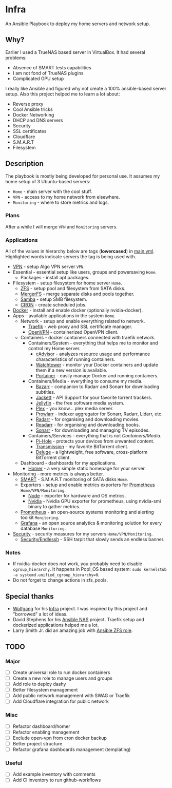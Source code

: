 # Infra

An Ansible Playbook to deploy my home servers and network setup.

## Why?

Earlier I used a TrueNAS based server in VirtualBox. It had several problems:

- Absence of SMART tests capabilities
- I am not fond of TrueNAS plugins
- Complicated GPU setup

I really like Ansible and figured why not create a 100% ansible-based server setup.
Also this project helped me to learn a lot about:

- Reverse proxy
- Cool Ansible tricks
- Docker Networking
- DHCP and DNS servers
- Security
- SSL certificates
- Cloudflare
- S.M.A.R.T
- Filesystem

## Description

The playbook is mostly being developed for personal use. It assumes my home setup of 3 Ubuntu-based servers:

- `Home` - main server with the cool stuff.
- `VPN` - access to my home network from elsewhere.
- `Monitoring` - where to store metrics and logs.

### Plans

After a while I will merge `VPN` and `Monitoring` servers.

### Applications

All of the values in hierarchy below are tags (**lowercased**) in [main.yml](main.yml). Highlighted words indicate servers the tag is being used with.

- [VPN](https://github.com/trailofbits/algo) - setup Algo VPN server `VPN`.
- Essential - essential setup like users, groups and powersaving `Home`.
  - Packages - install apt packages.
- Filesystem - setup filesystem for home server `Home`.
  - [ZFS](https://zfsonlinux.org/) - setup pool and filesystem from SATA disks.
  - [MergerFS](https://github.com/trapexit/mergerfs) - merge separate disks and pools together.
  - [Samba](https://www.samba.org/samba/smbfs/) - setup SMB filesystem.
  - [CRON](https://docs.ansible.com/ansible/latest/collections/ansible/builtin/cron_module.html) - create scheduled jobs.
- [Docker](https://www.docker.com/) - install and enable docker (optionally nvidia-docker).
- Apps - available applications in the system `Home`.
  - Network - setup and enable everything related to network.
    - [Traefik](https://traefik.io/) - web proxy and SSL certificate manager.
    - [OpenVPN](https://openvpn.net/) - containerized OpenVPN client.
  - Containers - docker containers connected with traefik network.
    - Containers/System - everything that helps me to monitor and control my Home server.
      - [cAdvisor](https://github.com/google/cadvisor) - analyzes resource usage and performance characteristics of running containers.
      - [Watchtower](https://github.com/v2tec/watchtower) - monitor your Docker containers and update them if a new version is available.
      - [Portainer](https://portainer.io/) - easily manage Docker and running containers.
    - Containers/Media - everything to consume my media.
      - [Bazarr](https://github.com/morpheus65535/bazarr) - companion to Radarr and Sonarr for downloading subtitles.
      - [Jackett](https://github.com/Jackett/Jackett) - API Support for your favorite torrent trackers.
      - [Jellyfin](https://jellyfin.github.io) - the free software media system.
      - [Plex](https://www.plex.tv/) - you know... plex media server.
      - [Prowlarr](https://github.com/Prowlarr/Prowlarr) - indexer aggregator for Sonarr, Radarr, Lidarr, etc.
      - [Radarr](https://radarr.video/) - for organising and downloading movies.
      - [Readarr](https://readarr.com/) - for organising and downloading books.
      - [Sonarr](https://sonarr.tv/) - for downloading and managing TV episodes.
    - Containers/Services - everything that is not *Containers/Media*.
      - [Pi-Hole](https://pi-hole.net/) - protects your devices from unwanted content.
      - [Transmission](https://transmissionbt.com/) - my favorite BitTorrent client.
      - [Deluge](https://dev.deluge-torrent.org/) - a lightweight, free software, cross-platform BitTorrent client.
  - Dashboard - dashboards for my applications.
    - [Homer](https://github.com/bastienwirtz/homer) - a very simple static homepage for your server.
- Monitoring - more metrics is always better.
  - [SMART](https://www.smartmontools.org/) - S.M.A.R.T monitoring of SATA disks `Home`.
  - Exporters - setup and enable metrics exporters for [Prometheus](https://prometheus.io/) `Home/VPN/Monitoring`.
    - [Node](https://github.com/prometheus/node_exporter) - exporter for hardware and OS metrics.
    - [Nvidia](https://github.com/utkuozdemir/nvidia_gpu_exporter) - Nvidia GPU exporter for prometheus, using nvidia-smi binary to gather metrics.
  - [Prometheus](https://prometheus.io/) - an open-source systems monitoring and alerting toolkit `Monitoring`.
  - [Grafana](https://grafana.com/) - an open source analytics & monitoring solution for every database `Monitoring`.
- [Security](https://github.com/geerlingguy/ansible-role-security) - security measures for my servers `Home/VPN/Monitoring`.
  - [Security/Endlessh](https://github.com/skeeto/endlessh) - SSH tarpit that slowly sends an endless banner.

### Notes

- If nvidia-docker does not work, you probably need to disable `cgroup_hierarchy`. It happens in Pop!_OS based system: `sudo kernelstub -a systemd.unified_cgroup_hierarchy=0`.
- Do not forget to change actions in zfs_pools.

## Special thanks

- [Wolfgang](https://github.com/notthebee) for his [Infra](https://github.com/notthebee/infra) project. I was inspired by this project and "borrowed" a lot of ideas.
- David Stephens for his [Ansible NAS](https://github.com/davestephens/ansible-nas) project. Traefik setup and dockerized applications helped me a lot.
- Larry Smith Jr. did an amazing job with [Ansible ZFS role](https://github.com/mrlesmithjr/ansible-zfs).

## TODO

### Major

- [ ] Create universal role to run docker containers
- [ ] Create a new role to manage users and groups
- [ ] Add role to deploy dashy
- [ ] Better filesystem management
- [ ] Add public network management with SWAG or Traefik
- [ ] Add Cloudflare integration for public network

### Misc

- [ ] Refactor dashboard/homer
- [ ] Refactor enabling management
- [ ] Exclude open-vpn from cron docker backup
- [ ] Better project structure
- [ ] Refactor grafana dashboards management (templating)

### Useful

- [ ] Add example inventory with comments
- [ ] Add CI inventory to run github-workflows
